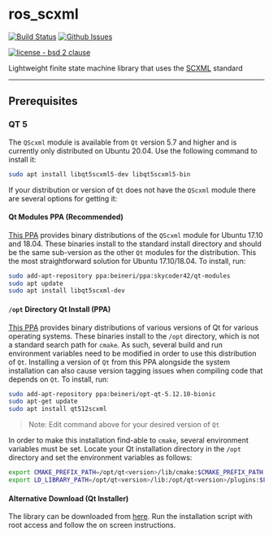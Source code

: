 # ros_scxml
[![Build Status](https://travis-ci.com/swri-robotics/ros_scxml.svg?branch=master)](https://travis-ci.com/swri-robotics/ros_scxml)
[![Github Issues](https://img.shields.io/github/issues/swri-robotics/ros_scxml.svg)](http://github.com/swri-robotics/ros_scxml/issues)

[![license - bsd 2 clause](https://img.shields.io/:license-BSD%202--Clause-blue.svg)](https://opensource.org/licenses/BSD-2-Clause)

Lightweight finite state machine library that uses the [SCXML](https://commons.apache.org/proper/commons-scxml/guide/scxml-documents.html) standard

---
## Prerequisites
### QT 5
The `QScxml` module is available from `Qt` version 5.7 and higher and is currently only distributed on Ubuntu 20.04. Use the following command to install it:

```bash
sudo apt install libqt5scxml5-dev libqt5scxml5-bin
```

If your distribution or version of `Qt` does not have the `QScxml` module there are several options for getting it:

#### Qt Modules PPA (Recommended)
[This PPA](https://launchpad.net/~skycoder42/+archive/ubuntu/qt-modules) provides binary distributions of the `QScxml` module for Ubuntu 17.10 and 18.04.
These binaries install to the standard install directory and should be the same sub-version as the other `Qt` modules for the distribution.
This the most straightforward solution for Ubuntu 17.10/18.04.
To install, run:

```bash
sudo add-apt-repository ppa:beineri/ppa:skycoder42/qt-modules
sudo apt update
sudo apt install libqt5scxml-dev
```

#### `/opt` Directory Qt Install (PPA)
[This PPA](https://launchpad.net/~beineri) provides binary distributions of various versions of Qt for various operating systems.
These binaries install to the `/opt` directory, which is not a standard search path for `cmake`.
As such, several build and run environment variables need to be modified in order to use this distribution of `Qt`.
Installing a version of `Qt` from this PPA alongside the system installation can also cause version tagging issues when compiling code that depends on `Qt`.
To install, run:

```bash
sudo add-apt-repository ppa:beineri/opt-qt-5.12.10-bionic
sudo apt-get update
sudo apt install qt512scxml
```
> Note: Edit command above for your desired version of `Qt`

In order to make this installation find-able to `cmake`, several environment variables must be set.
Locate your Qt installation directory in the `/opt` directory and set the environment variables as follows:

```bash
export CMAKE_PREFIX_PATH=/opt/qt<version>/lib/cmake:$CMAKE_PREFIX_PATH
export LD_LIBRARY_PATH=/opt/qt<version>/lib:/opt/qt<version>/plugins:$LD_LIBRARY_PATH
```

#### Alternative Download (Qt Installer)
The library can be downloaded from [here](http://download.qt.io/official_releases/qt/).  Run the installation script with root access and follow the on screen instructions.
